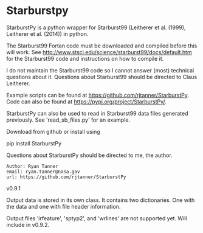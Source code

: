 # Starburstpy

StarburstPy is a python wrapper for Starburst99 (Leitherer et al. (1999), Leitherer et al. (2014)) in python.
    
The Starburst99 Fortan code must be downloaded and compiled before this will work. See http://www.stsci.edu/science/starburst99/docs/default.htm for the Starburst99 code and instructions on how to compile it.
    
I do not maintain the Starburst99 code so I cannot answer (most) technical questions about it. Questions about Starburst99 should be directed to Claus Leitherer.

Example scripts can be found at https://github.com/rjtanner/StarburstPy. Code can also be found at https://pypi.org/project/StarburstPy/.

StarburstPy can also be used to read in Starburst99 data files generated previously. See 'read_sb_files.py' for an example.

Download from github or install using 

pip install StarburstPy

Questions about StarburstPy should be directed to me, the author. 
    
    Author: Ryan Tanner
    email: ryan.tanner@nasa.gov
    url: https://github.com/rjtanner/StarburstPy
    
    
v0.9.1

Output data is stored in its own class. It contains two dictionaries. One with the data and one with file header information.

Output files 'irfeature', 'sptyp2', and 'wrlines' are not supported yet. Will include in v0.9.2.

